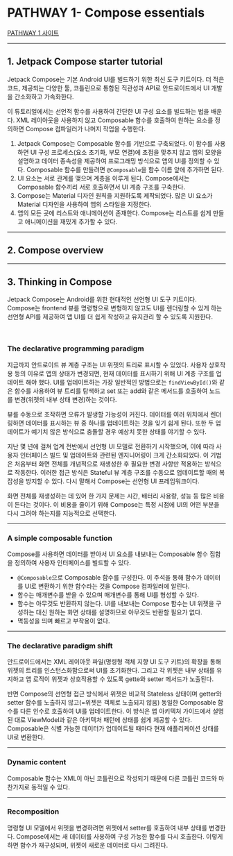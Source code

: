 # PATHWAY 1- Compose essentials
[PATHWAY 1 사이트](https://developer.android.com/courses/pathways/jetpack-compose-for-android-developers-1)

---

## 1. Jetpack Compose starter tutorial
Jetpack Compose는 기본 Android UI를 빌드하기 위한 최신 도구 키트이다.
더 적은 코드, 제공되는 다양한 툴, 코틀린으로 통합된 직관성과 API로 안드로이드에서 UI 개발을 간소화하고 가속화한다.
<br/>

이 튜토리얼에서는 선언적 함수를 사용하여 간단한 UI 구성 요소를 빌드하는 법을 배운다.
XML 레이아웃을 사용하지 않고 Composable 함수를 호출하여 원하는 요소를 정의하면 Compose 컴파일러가 나머지 작업을 수행한다.

1. Jetpack Compose는 Composable 함수를 기반으로 구축되었다. 이 함수를 사용하면 UI 구성 프로세스(요소 초기화, 부모 연결)에 초점을 맞추지 않고 앱의 모양을 설명하고 데이터 종속성을 제공하여 프로그래밍 방식으로 앱의 UI를 정의할 수 있다.
    Composable 함수를 만들려면 `@Composable`을 함수 이름 앞에 추가하면 된다.
2. UI 요소는 서로 관계를 맺으며 계층을 이루게 된다. Compose에서는 Composable 함수끼리 서로 호출하면서 UI 계층 구조를 구축한다.
3. Compose는 Material 디자인 원칙을 지원하도록 제작되었다. 많은 UI 요소가 Material 디자인을 사용하여 앱의 스타일을 지정한다.
4. 앱의 모든 곳에 리스트와 애니메이션이 존재한다. Compose는 리스트를 쉽게 만들고 애니메이션을 재밌게 추가할 수 있다.

---

## 2. Compose overview

---

## 3. Thinking in Compose
Jetpack Compose는 Android를 위한 현대적인 선언형 UI 도구 키트이다.
Compose는 frontend 뷰를 명령형으로 변형하지 않고도 UI를 렌더링할 수 있게 하는 선언형 API를 제공하여 앱 UI를 더 쉽게 작성하고 유지관리 할 수 있도록 지원한다.

<br/>

### The declarative programming paradigm
지금까지 안드로이드 뷰 계층 구조는 UI 위젯의 트리로 표시할 수 있었다.
사용자 상호작용 등의 이유로 앱의 상태가 변경되면, 현재 데이터를 표시하기 위해 UI 계층 구조를 업데이트 해야 했다.
UI를 업데이트하는 가장 일반적인 방법으로는 `findViewById()`와 같은 함수를 사용하여 뷰 트리를 탐색하고 set 또는 add와 같은 메서드를 호출하여 노드를 변경(위젯의 내부 상태 변경)하는 것이다.

뷰를 수동으로 조작하면 오류가 발생할 가능성이 커진다.
데이터를 여러 위치에서 렌더링하면 데이터를 표시하는 뷰 중 하나를 업데이트하는 것을 잊기 쉽게 된다.
또한 두 업데이트가 예기치 않은 방식으로 충돌할 경우 예상치 못한 상태를 야기할 수 있다.

지난 몇 년에 걸쳐 업계 전반에서 선언형 UI 모델로 전환하기 시작했으며, 이에 따라 사용자 인터페이스 빌드 및 업데이트와 관련된 엔지니어링이 크게 간소화되었다.
이 기법은 처음부터 화면 전체를 개념적으로 재생성한 후 필요한 변경 사항만 적용하는 방식으로 작동한다.
이러한 접근 방식은 Stateful 뷰 계층 구조를 수동으로 업데이트할 때의 복잡성을 방지할 수 있다.
다시 말해서 Compose는 선언형 UI 프레임워크이다.

화면 전체를 재생성하는 데 있어 한 가지 문제는 시간, 배터리 사용량, 성능 등 많은 비용이 든다는 것이다.
이 비용을 줄이기 위해 Compose는 특정 시점에 UI의 어떤 부분을 다시 그려야 하는지를 지능적으로 선택한다.

---

### A simple composable function
Compose를 사용하면 데이터를 받아서 UI 요소를 내보내는 Composable 함수 집합을 정의하여 사용자 인터페이스를 빌드할 수 있다.<br/>
- `@Composable`으로 Composable 함수를 구성한다. 이 주석을 통해 함수가 데이터를 UI로 변환하기 위한 함수라는 것을 Compose 컴파일러에 알린다.
- 함수는 매개변수를 받을 수 있으며 매개변수를 통해 UI를 형성할 수 있다.
- 함수는 아무것도 반환하지 않는다. UI를 내보내는 Compose 함수는 UI 위젯을 구성하는 대신 원하는 화면 상태를 설명하므로 아무것도 반환할 필요가 없다.
- 멱등성을 띄며 빠르고 부작용이 없다.

---

### The declarative paradigm shift
안드로이드에서는 XML 레이아웃 파일(명령형 객체 지향 UI 도구 키트)의 확장을 통해 위젯의 트리를 인스턴스화함으로써 UI를 초기화한다.
그리고 각 위젯은 내부 상태를 유지하고 앱 로직이 위젯과 상호작용할 수 있도록 gette와 setter 메서드가 노출된다.

반면 Compose의 선언형 접근 방식에서 위젯은 비교적 Stateless 상태이며 getter와 setter 함수를 노출하지 않고(=위젯은 객체로 노출되지 않음) 동일한 Composable 함수를 다른 인수로 호출하여 UI를 업데이트한다.
이 방식은 앱 아키텍처 가이드에서 설명된 대로 ViewModel과 같은 아키텍처 패턴에 상태를 쉽게 제공할 수 있다.
Composable은 식별 가능한 데이터가 업데이트될 때마다 현재 애플리케이션 상태를 UI로 변환한다.

---

### Dynamic content
Composable 함수는 XML이 아닌 코틀린으로 작성되기 때문에 다른 코틀린 코드와 마찬가지로 동적일 수 있다.

---

### Recomposition
명령형 UI 모델에서 위젯을 변경하려면 위젯에서 setter를 호출하여 내부 상태를 변경한다.
Compose에서는 새 데이터를 사용하여 구성 가능한 함수를 다시 호출한다.
이렇게 하면 함수가 재구성되며, 위젯이 새로운 데이터로 다시 그려진다.
